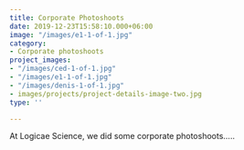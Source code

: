 ```yaml
---
title: Corporate Photoshoots
date: 2019-12-23T15:58:10.000+06:00
image: "/images/e1-1-of-1.jpg"
category:
- Corporate photoshoots
project_images:
- "/images/ced-1-of-1.jpg"
- "/images/e1-1-of-1.jpg"
- "/images/denis-1-of-1.jpg"
- images/projects/project-details-image-two.jpg
type: ''

---
```

At Logicae Science, we did some corporate photoshoots.....